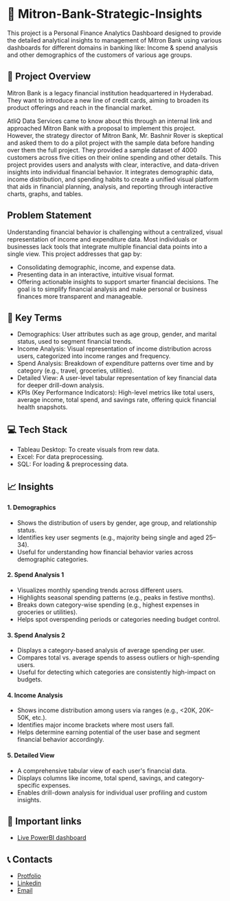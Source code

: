 # 🏦 Mitron-Bank-Strategic-Insights
This project is a Personal Finance Analytics Dashboard designed to provide the detailed analytical insights to management of Mitron Bank using various dashboards for different domains in banking like: Income & spend analysis and other demographics of the customers of various age groups.

## 📝 Project Overview
Mitron Bank is a legacy financial institution headquartered in Hyderabad. They want to introduce a new line of credit cards, aiming to broaden its product offerings and reach in the financial market.

AtliQ Data Services came to know about this through an internal link and approached Mitron Bank with a proposal to implement this project. However, the strategy director of Mitron Bank, Mr. Bashnir Rover is skeptical and asked them to do a pilot project with the sample data before handing over them the full project. They provided a sample dataset of 4000 customers across five cities on their online spending and other details.
This project provides users and analysts with clear, interactive, and data-driven insights into individual financial behavior. It integrates demographic data, income distribution, and spending habits to create a unified visual platform that aids in financial planning, analysis, and reporting through interactive charts, graphs, and tables.

## Problem Statement
Understanding financial behavior is challenging without a centralized, visual representation of income and expenditure data. Most individuals or businesses lack tools that integrate multiple financial data points into a single view.
This project addresses that gap by:
- Consolidating demographic, income, and expense data.
- Presenting data in an interactive, intuitive visual format.
- Offering actionable insights to support smarter financial decisions.
The goal is to simplify financial analysis and make personal or business finances more transparent and manageable.

## 🔑 Key Terms
- Demographics: User attributes such as age group, gender, and marital status, used to segment financial trends.
- Income Analysis: Visual representation of income distribution across users, categorized into income ranges and frequency.
- Spend Analysis: Breakdown of expenditure patterns over time and by category (e.g., travel, groceries, utilities).
- Detailed View: A user-level tabular representation of key financial data for deeper drill-down analysis.
- KPIs (Key Performance Indicators): High-level metrics like total users, average income, total spend, and savings rate, offering quick financial health snapshots.

## 💻 Tech Stack
- Tableau Desktop: To create visuals from rew data.
- Excel: For data preprocessing.
- SQL: For loading & preprocessing data.

## 📈 Insights
#### 1. Demographics
- Shows the distribution of users by gender, age group, and relationship status.
- Identifies key user segments (e.g., majority being single and aged 25–34).
- Useful for understanding how financial behavior varies across demographic categories.
#### 2. Spend Analysis 1
- Visualizes monthly spending trends across different users.
- Highlights seasonal spending patterns (e.g., peaks in festive months).
- Breaks down category-wise spending (e.g., highest expenses in groceries or utilities).
- Helps spot overspending periods or categories needing budget control.
#### 3. Spend Analysis 2
- Displays a category-based analysis of average spending per user.
- Compares total vs. average spends to assess outliers or high-spending users.
- Useful for detecting which categories are consistently high-impact on budgets.
#### 4. Income Analysis
- Shows income distribution among users via ranges (e.g., <20K, 20K–50K, etc.).
- Identifies major income brackets where most users fall.
- Helps determine earning potential of the user base and segment financial behavior accordingly.
#### 5. Detailed View
- A comprehensive tabular view of each user's financial data.
- Displays columns like income, total spend, savings, and category-specific expenses.
- Enables drill-down analysis for individual user profiling and custom insights.

## 🔗 Important links
- [Live PowerBI dashboard]([https://app.powerbi.com/view?r=eyJrIjoiNDJkZGE0OTktNzQ0OS00YTA2LTlmYWItMmE1MGJhMTM5MDBmIiwidCI6ImM2ZTU0OWIzLTVmNDUtNDAzMi1hYWU5LWQ0MjQ0ZGM1YjJjNCJ9](https://public.tableau.com/views/MitronBank-AnalyticalInsights/LandingPage?:language=en-US&:sid=&:redirect=auth&:display_count=n&:origin=viz_share_link))

## 📞 Contacts
- [Protfolio](https://codebasics.io/portfolio/Suraj-Kant)
- [Linkedin](https://www.linkedin.com/in/surajkant9/)
- [Email](mailto:surajkant264@gmail.com)
